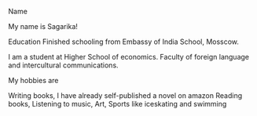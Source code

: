 Name 

My name is Sagarika!

 <h> Education </h>
Finished schooling from Embassy of India School, Mosscow.

I am a student at Higher School of economics. Faculty of foreign language and intercultural communications.

My hobbies are 

Writing books, I have already self-published a novel on amazon
Reading books,
Listening to music,
Art,
Sports like iceskating and swimming
